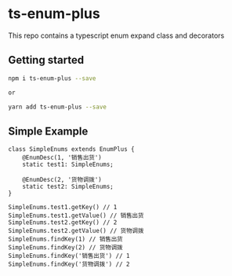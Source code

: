 # ts-enum-plus

This repo contains a typescript enum expand class and decorators

## Getting started

```bash
npm i ts-enum-plus --save

or 

yarn add ts-enum-plus --save
```

## Simple Example

``` tsx
class SimpleEnums extends EnumPlus {
    @EnumDesc(1, '销售出货')
    static test1: SimpleEnums;

    @EnumDesc(2, '货物调拨')
    static test2: SimpleEnums;
}

SimpleEnums.test1.getKey() // 1
SimpleEnums.test1.getValue() // 销售出货
SimpleEnums.test2.getKey() // 2
SimpleEnums.test2.getValue() // 货物调拨
SimpleEnums.findKey(1) // 销售出货
SimpleEnums.findKey(2) // 货物调拨
SimpleEnums.findKey('销售出货') // 1
SimpleEnums.findKey('货物调拨') // 2

```
